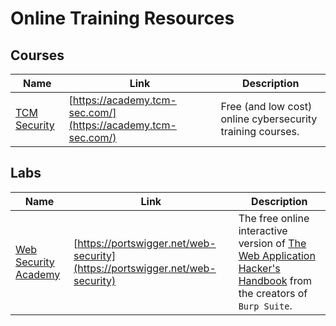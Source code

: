 # Online Training Resources  

## Courses  

| Name | Link | Description |  
| ---- | ---- | ----------- |  
| [TCM Security](https://academy.tcm-sec.com/) | [https://academy.tcm-sec.com/](https://academy.tcm-sec.com/) | Free (and low cost) online cybersecurity training courses. |  

## Labs  

| Name | Link | Description |  
| ---- | ---- | ----------- |  
| [Web Security Academy](https://portswigger.net/web-security) | [https://portswigger.net/web-security](https://portswigger.net/web-security) | The free online interactive version of [The Web Application Hacker's Handbook](https://amzn.to/3YiikHW) from the creators of `Burp Suite`. |  

